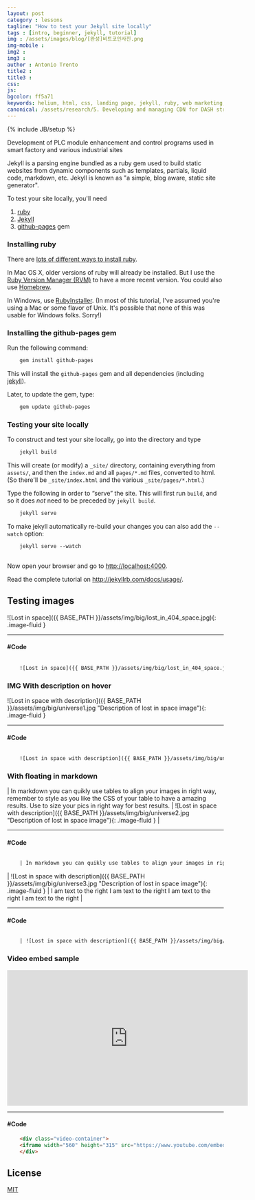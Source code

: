 ```yaml
---
layout: post
category : lessons
tagline: "How to test your Jekyll site locally"
tags : [intro, beginner, jekyll, tutorial]
img : /assets/images/blog/[완성]비트코인사진.png
img-mobile : 
img2 : 
img3 : 
author : Antonio Trento
title2 : 
title3 : 
css: 
js: 
bgcolor: ff5a71
keywords: helium, html, css, landing page, jekyll, ruby, web marketing, advertising
canonical: /assets/research/5. Developing and managing CDN for DASH streaming.pdf
---
```

{% include JB/setup %}

Development of PLC module enhancement and control programs used in smart factory and various industrial sites
<!--more-->

Jekyll is a parsing engine bundled as a ruby gem used to build static websites from
dynamic components such as templates, partials, liquid code, markdown, etc. Jekyll is known as "a simple, blog aware, static site generator".

To test your site locally, you'll need

1. [ruby](https://www.ruby-lang.org/en/)
2. [Jekyll](https://http://jekyllrb.com/)
3. [github-pages](https://github.com/github/pages-gem) gem


### Installing ruby

There are
[lots of different ways to install ruby](https://www.ruby-lang.org/en/installation/).


In Mac OS X, older versions of ruby will already be installed.  But I
use the [Ruby Version Manager (RVM)](http://rvm.io/) to have a more
recent version.  You could also use [Homebrew](http://brew.sh/).

In Windows, use [RubyInstaller](http://rubyinstaller.org/). (In most
of this tutorial, I've assumed you're using a Mac or some flavor of
Unix. It's possible that none of this was usable for Windows
folks. Sorry!)


### Installing the github-pages gem

Run the following command:
``` HTML
    gem install github-pages

```
This will install the `github-pages` gem and all dependencies
(including [jekyll](http://jekyllrb.com/)).

Later, to update the gem, type:
``` HTML
    gem update github-pages

```
### Testing your site locally

To construct and test your site locally, go into the directory and
type
``` HTML
    jekyll build

```
This will create (or modify) a `_site/` directory, containing
everything from `assets/`, and then the `index.md` and all
`pages/*.md` files, converted to html. (So there'll be
`_site/index.html` and the various `_site/pages/*.html`.)

Type the following in order to &ldquo;serve&rdquo; the site.
This will first run `build`, and so it does _not_ need to be
preceded by `jekyll build`.
``` HTML
    jekyll serve

```
To make jekyll automatically re-build your changes you can also add the `--watch` option:
``` HTML
    jekyll serve --watch
    
```
Now open your browser and go to <http://localhost:4000>.

Read the complete tutorial on <http://jekyllrb.com/docs/usage/>.

## Testing images

![Lost in space]({{ BASE_PATH }}/assets/img/big/lost_in_404_space.jpg){: .image-fluid }

***
#### #Code
``` HTML
	
	![Lost in space]({{ BASE_PATH }}/assets/img/big/lost_in_404_space.jpg){: .image-fluid }

```

### IMG With description on hover

![Lost in space with description]({{ BASE_PATH }}/assets/img/big/universe1.jpg "Description of lost in space image"){: .image-fluid }

***
#### #Code
``` HTML
	
	![Lost in space with description]({{ BASE_PATH }}/assets/img/big/universe1.jpg "Description of lost in space image"){: .image-fluid }

```

### With floating in markdown

| In markdown you can quikly use tables to align your images in right way, remember to style as you like the CSS of your table to have a amazing results. Use to size your pics in right way for best results. | ![Lost in space with description]({{ BASE_PATH }}/assets/img/big/universe2.jpg "Description of lost in space image"){: .image-fluid } |

***
#### #Code
``` HTML

	| In markdown you can quikly use tables to align your images in right way, remember to style as you like the CSS of your table to have a amazing results. Use to size your pics in right way for best results. | ![Lost in space with description]({{ BASE_PATH }}/assets/img/big/universe2.jpg "Description of lost in space image"){: .image-fluid } |


```

| ![Lost in space with description]({{ BASE_PATH }}/assets/img/big/universe3.jpg "Description of lost in space image"){: .image-fluid } | I am text to the right I am text to the right I am text to the right I am text to the right |

***
#### #Code
``` HTML

	| ![Lost in space with description]({{ BASE_PATH }}/assets/img/big/universe3.jpg "Description of lost in space image"){: .image-fluid } | I am text to the right I am text to the right I am text to the right I am text to the right |

```

### Video embed sample
<div class="video-container">
<iframe width="560" height="315" src="https://www.youtube.com/embed/ikbYpAHkurs?ecver=1" frameborder="0" allowfullscreen></iframe>
</div>

***
#### #Code
``` HTML
	<div class="video-container">
	<iframe width="560" height="315" src="https://www.youtube.com/embed/ikbYpAHkurs?ecver=1" frameborder="0" allowfullscreen></iframe>
	</div>

```

## License

[MIT](http://opensource.org/licenses/MIT)
